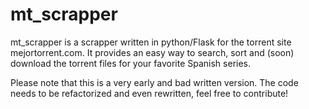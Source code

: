 mt_scrapper
===========

mt_scrapper is a scrapper written in python/Flask for the torrent site mejortorrent.com. It provides an easy way to search, sort and (soon) download the torrent files for your favorite Spanish series.

Please note that this is a very early and bad written version. The code needs to be refactorized and even rewritten, feel free to contribute!